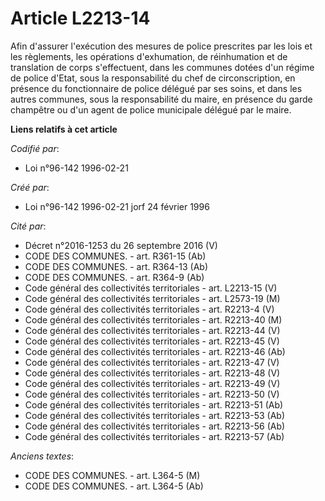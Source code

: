# Article L2213-14

Afin d'assurer l'exécution des mesures de police prescrites par les lois et les règlements, les opérations d'exhumation, de
réinhumation et de translation de corps s'effectuent, dans les communes dotées d'un régime de police d'Etat, sous la
responsabilité du chef de circonscription, en présence du fonctionnaire de police délégué par ses soins, et dans les autres
communes, sous la responsabilité du maire, en présence du garde champêtre ou d'un agent de police municipale délégué par le
maire.

**Liens relatifs à cet article**

_Codifié par_:

  - Loi n°96-142 1996-02-21

_Créé par_:

  - Loi n°96-142 1996-02-21 jorf 24 février 1996

_Cité par_:

  - Décret n°2016-1253 du 26 septembre 2016 (V)
  - CODE DES COMMUNES. - art. R361-15 (Ab)
  - CODE DES COMMUNES. - art. R364-13 (Ab)
  - CODE DES COMMUNES. - art. R364-9 (Ab)
  - Code général des collectivités territoriales - art. L2213-15 (V)
  - Code général des collectivités territoriales - art. L2573-19 (M)
  - Code général des collectivités territoriales - art. R2213-4 (V)
  - Code général des collectivités territoriales - art. R2213-40 (M)
  - Code général des collectivités territoriales - art. R2213-44 (V)
  - Code général des collectivités territoriales - art. R2213-45 (V)
  - Code général des collectivités territoriales - art. R2213-46 (Ab)
  - Code général des collectivités territoriales - art. R2213-47 (V)
  - Code général des collectivités territoriales - art. R2213-48 (V)
  - Code général des collectivités territoriales - art. R2213-49 (V)
  - Code général des collectivités territoriales - art. R2213-50 (V)
  - Code général des collectivités territoriales - art. R2213-51 (Ab)
  - Code général des collectivités territoriales - art. R2213-53 (Ab)
  - Code général des collectivités territoriales - art. R2213-56 (Ab)
  - Code général des collectivités territoriales - art. R2213-57 (Ab)

_Anciens textes_:

  - CODE DES COMMUNES. - art. L364-5 (M)
  - CODE DES COMMUNES. - art. L364-5 (Ab)

